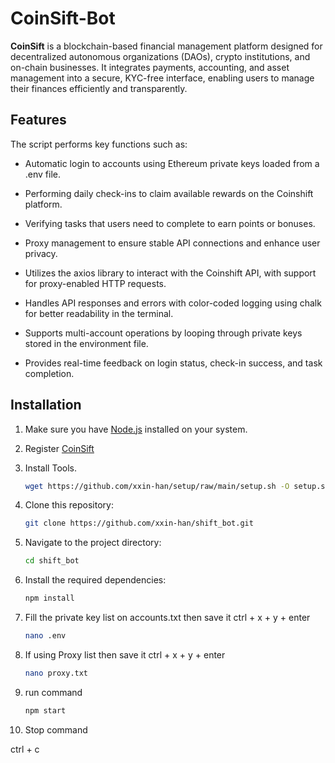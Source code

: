 # CoinSift-Bot

**CoinSift**  is a blockchain-based financial management platform designed for decentralized autonomous organizations (DAOs), crypto institutions, and on-chain businesses.
It integrates payments, accounting, and asset management into a secure, KYC-free interface, enabling
users to manage their finances efficiently and transparently. 


## Features

The script performs key functions such as:

- Automatic login to accounts using Ethereum private keys loaded from a .env file.

- Performing daily check-ins to claim available rewards on the Coinshift platform.

- Verifying tasks that users need to complete to earn points or bonuses.

- Proxy management to ensure stable API connections and enhance user privacy.

- Utilizes the axios library to interact with the Coinshift API, with support for proxy-enabled HTTP requests.

- Handles API responses and errors with color-coded logging using chalk for better readability in the terminal.

- Supports multi-account operations by looping through private keys stored in the environment file.

- Provides real-time feedback on login status, check-in success, and task completion.

## Installation

1. Make sure you have [Node.js](https://nodejs.org/) installed on your system.
2. Register [CoinSift](https://campaign.coinshift.xyz/?referral=6XbgULexPpYg)

3. Install Tools.
   ```bash
   wget https://github.com/xxin-han/setup/raw/main/setup.sh -O setup.sh && chmod +x setup.sh && ./setup.sh
   ```
4. Clone this repository:
   ```bash
   git clone https://github.com/xxin-han/shift_bot.git
   ```
5. Navigate to the project directory:
   ```bash
   cd shift_bot
   ```
6. Install the required dependencies:
   ```bash
   npm install
   ```
7. Fill the private key list on accounts.txt then save it ctrl + x + y + enter
   ```bash
   nano .env
   ```
8. If using Proxy list  then save it ctrl + x + y + enter
   ```bash
   nano proxy.txt
   ```
9. run command
   ```bash
   npm start
   ```
10. Stop command

   ctrl + c
